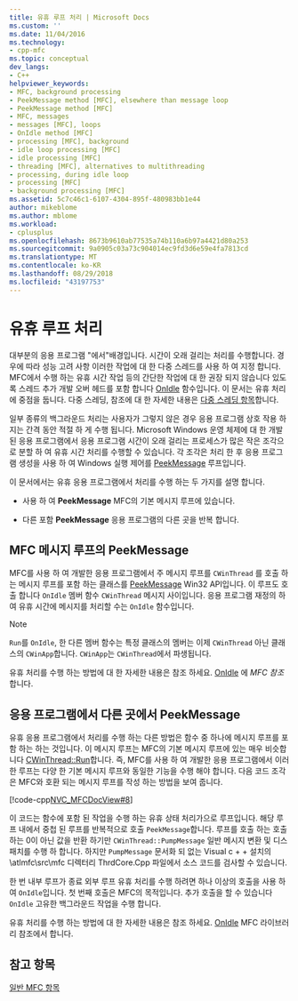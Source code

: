 ```yaml
---
title: 유휴 루프 처리 | Microsoft Docs
ms.custom: ''
ms.date: 11/04/2016
ms.technology:
- cpp-mfc
ms.topic: conceptual
dev_langs:
- C++
helpviewer_keywords:
- MFC, background processing
- PeekMessage method [MFC], elsewhere than message loop
- PeekMessage method [MFC]
- MFC, messages
- messages [MFC], loops
- OnIdle method [MFC]
- processing [MFC], background
- idle loop processing [MFC]
- idle processing [MFC]
- threading [MFC], alternatives to multithreading
- processing, during idle loop
- processing [MFC]
- background processing [MFC]
ms.assetid: 5c7c46c1-6107-4304-895f-480983bb1e44
author: mikeblome
ms.author: mblome
ms.workload:
- cplusplus
ms.openlocfilehash: 8673b9610ab77535a74b110a6b97a4421d80a253
ms.sourcegitcommit: 9a0905c03a73c904014ec9fd3d6e59e4fa7813cd
ms.translationtype: MT
ms.contentlocale: ko-KR
ms.lasthandoff: 08/29/2018
ms.locfileid: "43197753"
---
```

# <a name="idle-loop-processing"></a>유휴 루프 처리
대부분의 응용 프로그램 "에서"배경입니다. 시간이 오래 걸리는 처리를 수행합니다. 경우에 따라 성능 고려 사항 이러한 작업에 대 한 다중 스레드를 사용 하 여 지정 합니다. MFC에서 수행 하는 유휴 시간 작업 등의 간단한 작업에 대 한 권장 되지 않습니다 있도록 스레드 추가 개발 오버 헤드를 포함 합니다 [OnIdle](../mfc/reference/cwinthread-class.md#onidle) 함수입니다. 이 문서는 유휴 처리에 중점을 둡니다. 다중 스레딩, 참조에 대 한 자세한 내용은 [다중 스레딩 항목](../parallel/multithreading-support-for-older-code-visual-cpp.md)합니다.  
  
 일부 종류의 백그라운드 처리는 사용자가 그렇지 않은 경우 응용 프로그램 상호 작용 하지는 간격 동안 적절 하 게 수행 됩니다. Microsoft Windows 운영 체제에 대 한 개발 된 응용 프로그램에서 응용 프로그램 시간이 오래 걸리는 프로세스가 많은 작은 조각으로 분할 하 여 유휴 시간 처리를 수행할 수 있습니다. 각 조각은 처리 한 후 응용 프로그램 생성을 사용 하 여 Windows 실행 제어를 [PeekMessage](https://msdn.microsoft.com/library/windows/desktop/ms644943) 루프입니다.  
  
 이 문서에서는 유휴 응용 프로그램에서 처리를 수행 하는 두 가지를 설명 합니다.  
  
-   사용 하 여 **PeekMessage** MFC의 기본 메시지 루프에 있습니다.  
  
-   다른 포함 **PeekMessage** 응용 프로그램의 다른 곳을 반복 합니다.  
  
##  <a name="_core_peekmessage_in_the_mfc_message_loop"></a> MFC 메시지 루프의 PeekMessage  
 MFC를 사용 하 여 개발한 응용 프로그램에서 주 메시지 루프를 `CWinThread` 를 호출 하는 메시지 루프를 포함 하는 클래스를 [PeekMessage](https://msdn.microsoft.com/library/windows/desktop/ms644943) Win32 API입니다. 이 루프도 호출 합니다 `OnIdle` 멤버 함수 `CWinThread` 메시지 사이입니다. 응용 프로그램 재정의 하 여 유휴 시간에 메시지를 처리할 수는 `OnIdle` 함수입니다.  
  
> [!NOTE]
>  `Run`를 `OnIdle`, 한 다른 멤버 함수는 특정 클래스의 멤버는 이제 `CWinThread` 아닌 클래스의 `CWinApp`합니다. `CWinApp`는 `CWinThread`에서 파생됩니다.  
  
 유휴 처리를 수행 하는 방법에 대 한 자세한 내용은 참조 하세요. [OnIdle](../mfc/reference/cwinthread-class.md#onidle) 에 *MFC 참조*합니다.  
  
##  <a name="_core_peekmessage_elsewhere_in_your_application"></a> 응용 프로그램에서 다른 곳에서 PeekMessage  
 유휴 응용 프로그램에서 처리를 수행 하는 다른 방법은 함수 중 하나에 메시지 루프를 포함 하는 하는 것입니다. 이 메시지 루프는 MFC의 기본 메시지 루프에 있는 매우 비슷합니다 [CWinThread::Run](../mfc/reference/cwinthread-class.md#run)합니다. 즉, MFC를 사용 하 여 개발한 응용 프로그램에서 이러한 루프는 다양 한 기본 메시지 루프와 동일한 기능을 수행 해야 합니다. 다음 코드 조각은 MFC와 호환 되는 메시지 루프를 작성 하는 방법을 보여 줍니다.  
  
 [!code-cpp[NVC_MFCDocView#8](../mfc/codesnippet/cpp/idle-loop-processing_1.cpp)]  
  
 이 코드는 함수에 포함 된 작업을 수행 하는 유휴 상태 처리가으로 루프입니다. 해당 루프 내에서 중첩 된 루프를 반복적으로 호출 `PeekMessage`합니다. 루프를 호출 하는 호출 하는 0이 아닌 값을 반환 하기만 `CWinThread::PumpMessage` 일반 메시지 변환 및 디스패치를 수행 하 합니다. 하지만 `PumpMessage` 문서화 되 없는 Visual c + + 설치의 \atlmfc\src\mfc 디렉터리 ThrdCore.Cpp 파일에서 소스 코드를 검사할 수 있습니다.  
  
 한 번 내부 루프가 종료 외부 루프 유휴 처리를 수행 하려면 하나 이상의 호출을 사용 하 여 `OnIdle`입니다. 첫 번째 호출은 MFC의 목적입니다. 추가 호출을 할 수 있습니다 `OnIdle` 고유한 백그라운드 작업을 수행 합니다.  
  
 유휴 처리를 수행 하는 방법에 대 한 자세한 내용은 참조 하세요. [OnIdle](../mfc/reference/cwinthread-class.md#onidle) MFC 라이브러리 참조에서 합니다.  
  
## <a name="see-also"></a>참고 항목  
 [일반 MFC 항목](../mfc/general-mfc-topics.md)

